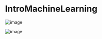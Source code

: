 # IntroMachineLearning

![image](https://user-images.githubusercontent.com/17753652/67564773-6795c100-f72c-11e9-9bd7-649267836851.png)

![image](https://user-images.githubusercontent.com/17753652/67564881-ab88c600-f72c-11e9-8132-6d99e54c257f.png)

